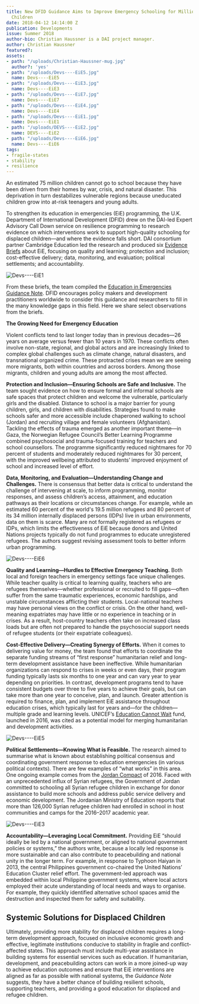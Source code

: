```yaml
---
title: New DFID Guidance Aims to Improve Emergency Schooling for Millions of Displaced
  Children
date: 2018-04-12 14:14:00 Z
publication: Developments
issue: Summer 2018
author-bio: Christian Haussner is a DAI project manager.
author: Christian Haussner
featured?: 
assets:
- path: "/uploads/Christian-Haussner-mug.jpg"
  author?: 'yes'
- path: "/uploads/Devs----EiE5.jpg"
  name: Devs----EiE5
- path: "/uploads/Devs----EiE3.jpg"
  name: Devs----EiE3
- path: "/uploads/Devs----EiE7.jpg"
  name: Devs----EiE7
- path: "/uploads/Devs----EiE4.jpg"
  name: Devs----EiE4
- path: "/uploads/Devs----EiE1.jpg"
  name: Devs----EiE1
- path: "/uploads/DEVS----EiE2.jpg"
  name: DEVS----EiE2
- path: "/uploads/Devs----EiE6.jpg"
  name: Devs----EiE6
tags:
- fragile-states
- stability
- resilience
---
```


An estimated 75 million children cannot go to school because they have been driven from their homes by war, crisis, and natural disaster. This deprivation in turn destabilizes vulnerable regions because uneducated children grow into at-risk teenagers and young adults.




To strengthen its education in emergencies (EiE) programming, the U.K. Department of International Development (DFID) drew on the DAI-led Expert Advisory Call Down service on resilience programming to research evidence on which interventions work to support high-quality schooling for displaced children—and where the evidence falls short. DAI consortium partner Cambridge Education led the research and produced six [Evidence Briefs](https://www.dai.com/our-work/projects/worldwide-expert-advisory-call-down-services-eacds-lot-b-strengthening-resilience-and-response-to-crises) about EiE, focusing on quality and learning; protection and inclusion; cost-effective delivery; data, monitoring, and evaluation; political settlements; and accountability.

![Devs----EiE1](/uploads/Devs----EiE1.jpg "Syrian refugee children attend class at a makeshift school near the Syrian border on the outskirts of Mafraq, Jordan. Photo by AP/Muhammed Muheisen and Freedom House.") 

From these briefs, the team compiled the [Education in Emergencies Guidance Note](https://www.dai.com/uploads/EiE_Guidance_Note-8fc7f4.pdf). DFID encourages policy makers and development practitioners worldwide to consider this guidance and researchers to fill in the many knowledge gaps in this field. Here we share select observations from the briefs. 

<aside><p><strong>The Growing Need for Emergency Education</strong></p>
<p>Violent conflicts tend to last longer today than in previous decades—26 years on average versus fewer than 10 years in 1970. These conflicts often involve non-state, regional, and global actors and are increasingly linked to complex global challenges such as climate change, natural disasters, and transnational organized crime. These protracted crises mean we are seeing more migrants, both within countries and across borders. Among those migrants, children and young adults are among the most affected.</p>
</aside>

**Protection and Inclusion—Ensuring Schools are Safe and Inclusive.** The team sought evidence on how to ensure formal and informal schools are safe spaces that protect children and welcome the vulnerable, particularly girls and the disabled. Distance to school is a major barrier for young children, girls, and children with disabilities. Strategies found to make schools safer and more accessible include chaperoned walking to school (Jordan) and recruiting village and female volunteers (Afghanistan). Tackling the effects of trauma emerged as another important theme—in Gaza, the Norwegian Refugee Council’s Better Learning Programme combined psychosocial and trauma-focused training for teachers and school counsellors. The programme significantly reduced nightmares for 70 percent of students and moderately reduced nightmares for 30 percent, with the improved wellbeing attributed to students’ improved enjoyment of school and increased level of effort.

**Data, Monitoring, and Evaluation—Understanding Change and Challenges.** There is consensus that better data is critical to understand the challenge of intervening at scale, to inform programming, monitor responses, and assess children’s access, attainment, and education pathways as their locations or circumstances change. For example, while an estimated 60 percent of the world's 19.5 million refugees and 80 percent of its 34 million internally displaced persons (IDPs) live in urban environments, data on them is scarce. Many are not formally registered as refugees or IDPs, which limits the effectiveness of EiE because donors and United Nations projects typically do not fund programmes to educate unregistered refugees. The authors suggest revising assessment tools to better inform urban programming.

![Devs----EiE6](/uploads/Devs----EiE6.jpg "Teachers at a refugee camp in Rojava, Syria, lead students in exercise. Photo: Alberto Hugo Rojas.") 

**Quality and Learning—Hurdles to Effective Emergency Teaching.** Both local and foreign teachers in emergency settings face unique challenges. While teacher quality is critical to learning quality, teachers who are refugees themselves—whether professional or recruited to fill gaps—often suffer from the same traumatic experiences, economic hardships, and unstable circumstances afflicting their students. Local-national teachers may have personal views on the conflict or crisis. On the other hand, well-meaning expatriates may have little or no experience in teaching or in crises. As a result, host-country teachers often take on increased class loads but are often not prepared to handle the psychosocial support needs of refugee students (or their expatriate colleagues). 

**Cost-Effective Delivery—Creating Synergy of Efforts.** When it comes to delivering value for money, the team found that efforts to coordinate the separate funding streams of “first response” humanitarian relief and long-term development assistance have been ineffective. While humanitarian organizations can respond to crises in weeks or even days, their program funding typically lasts six months to one year and can vary year to year depending on priorities. In contrast, development programs tend to have consistent budgets over three to five years to achieve their goals, but can take more than one year to conceive, plan, and launch. Greater attention is required to finance, plan, and implement EiE assistance throughout education crises, which typically last for years and—for the children—multiple grade and learning levels. UNICEF’s [Education Cannot Wait](http://www.educationcannotwait.org/) fund, launched in 2016, was cited as a potential model for merging humanitarian and development activities.

![Devs----EiE5](/uploads/Devs----EiE5.jpg "Children of the Sheikh Misri refugee camp just south of Jalalabad, Afghanistan.") 

**Political Settlements—Knowing What is Feasible.** The research aimed to summarise what is known about establishing political consensus and coordinating government response to education emergencies (in various political contexts). There are few examples of “what works” in this area. One ongoing example comes from the [Jordan Compact](https://www.dai.com/our-work/projects/jordan-competitiveness-program-jcp) of 2016. Faced with an unprecedented influx of Syrian refugees, the Government of Jordan committed to schooling all Syrian refugee children in exchange for donor assistance to build more schools and address public service delivery and economic development. The Jordanian Ministry of Education reports that more than 126,000 Syrian refugee children had enrolled in school in host communities and camps for the 2016–2017 academic year.
 
![Devs----EiE3](/uploads/Devs----EiE3.jpg "Young students in Takegon, Aceh, Indonesia, following the 2004 Tsunami. Photo by Daniel Ziv.") 

**Accountability—Leveraging Local Commitment.** Providing EiE “should ideally be led by a national government, or aligned to national government policies or systems,” the authors write, because a locally led response is more sustainable and can also contribute to peacebuilding and national unity in the longer term. For example, in response to Typhoon Haiyan in 2013, the central Philippines government co-chaired the United Nations’ Education Cluster relief effort. The government-led approach was embedded within local Philippine government systems, where local actors employed their acute understanding of local needs and ways to organise. For example, they quickly identified alternative school spaces amid the destruction and inspected them for safety and suitability.

## Systemic Solutions for Displaced Children 

Ultimately, providing more stability for displaced children requires a long-term development approach, focused on inclusive economic growth and effective, legitimate institutions conducive to stability in fragile and conflict-affected states. This approach must include multi-year assistance in building systems for essential services such as education. If humanitarian, development, and peacebuilding actors can work in a more joined-up way to achieve education outcomes and ensure that EiE interventions are aligned as far as possible with national systems, the *Guidance Note* suggests, they have a better chance of building resilient schools, supporting teachers, and providing a good education for displaced and refugee children.

